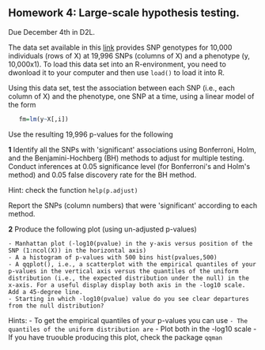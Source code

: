 ## Homework 4: Large-scale hypothesis testing.

Due December 4th in D2L.

The data set available in this [link](https://www.dropbox.com/s/7yk8l3p6xn6rayd/Xy.RData?dl=0)  provides SNP genotypes for 10,000 individuals (rows of X) at 19,996 SNPs (columns of X) and a phenotype (y, 10,000x1). To load this data set into an R-environment, you need to dwonload it to your computer and then use `load()` to load it into R.

Using this data set, test the association between each SNP (i.e., each column of X) and the phenotype, one SNP at a time, using a linear model of the form

```r
   fm=lm(y~X[,i])
```

Use the resulting 19,996 p-values for the following

**1** Identify all the SNPs with 'significant' associations using Bonferroni, Holm, and the Benjamini-Hochberg (BH) methods to adjust for multiple testing. Conduct inferences at 0.05 significance level (for Bonferroni's and Holm's method) and 0.05 false discovery rate for the BH method.

Hint: check the function `help(p.adjust)`

Report the SNPs (column numbers) that were 'significant' according to each method.


**2** Produce the following plot (using un-adjusted p-values)

    - Manhattan plot (-log10(pvalue) in the y-axis versus position of the SNP (1:ncol(X)) in the horizontal axis)
    - A a histogram of p-values with 500 bins hist(pvalues,500)
    - A qqplot(), i.e., a scatterplot with the empirical quantiles of your p-values in the vertical axis versus the quantiles of the uniform distribution (i.e., the expected distribution under the null) in the x-axis. For a useful display display both axis in the -log10 scale. Add a 45-degree line.
    - Starting in which -log10(pvalue) value do you see clear departures from the null distribution?
Hints:
    - To get the empirical quantiles of your p-values you can use ``
    - The quantiles of the uniform distribution are ``
    - Plot both in the -log10 scale
    - If you have truouble producing this plot, check the package `qqman`
    

